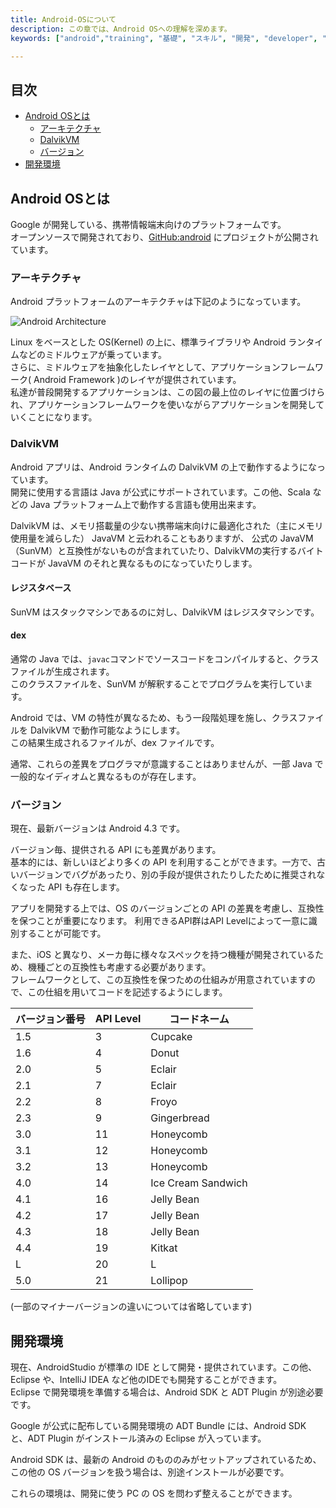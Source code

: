 ```yaml
---
title: Android-OSについて
description: この章では、Android OSへの理解を深めます。
keywords: ["android","training", "基礎", "スキル", "開発", "developer", "プログラミング", "OS", "プラットフォーム"]

---
```


## 目次

- [Android OSとは](#android-osとは)
	- [アーキテクチャ](#アーキテクチャ)
	- [DalvikVM](#dalvikvm)
	- [バージョン](#バージョン)
- [開発環境](#開発環境)

## Android OSとは

Google が開発している、携帯情報端末向けのプラットフォームです。  
オープンソースで開発されており、[GitHub:android](https://github.com/android?tab=repositories) にプロジェクトが公開されています。

### アーキテクチャ

Android プラットフォームのアーキテクチャは下記のようになっています。

![Android Architecture]({{site.baseurl}}/assets/01-01/system-architecture.jpg "Architecture")

Linux をベースとした OS(Kernel) の上に、標準ライブラリや Android ランタイムなどのミドルウェアが乗っています。  
さらに、ミドルウェアを抽象化したレイヤとして、アプリケーションフレームワーク( Android Framework )のレイヤが提供されています。  
私達が普段開発するアプリケーションは、この図の最上位のレイヤに位置づけられ、アプリケーションフレームワークを使いながらアプリケーションを開発していくことになります。

### DalvikVM

Android アプリは、Android ランタイムの DalvikVM の上で動作するようになっています。  
開発に使用する言語は Java が公式にサポートされています。この他、Scala などの Java プラットフォーム上で動作する言語も使用出来ます。

DalvikVM は、メモリ搭載量の少ない携帯端末向けに最適化された（主にメモリ使用量を減らした） JavaVM と云われることもありますが、
公式の JavaVM（SunVM）と互換性がないものが含まれていたり、DalvikVMの実行するバイトコードが JavaVM のそれと異なるものになっていたりします。

#### レジスタベース

SunVM はスタックマシンであるのに対し、DalvikVM はレジスタマシンです。  

#### dex

通常の Java では、`javac`コマンドでソースコードをコンパイルすると、クラスファイルが生成されます。  
このクラスファイルを、SunVM が解釈することでプログラムを実行しています。  

Android では、VM の特性が異なるため、もう一段階処理を施し、クラスファイルを DalvikVM で動作可能なようにします。  
この結果生成されるファイルが、dex ファイルです。

通常、これらの差異をプログラマが意識することはありませんが、一部 Java で一般的なイディオムと異なるものが存在します。

### バージョン

現在、最新バージョンは Android 4.3 です。

バージョン毎、提供される API にも差異があります。  
基本的には、新しいほどより多くの API を利用することができます。一方で、古いバージョンでバグがあったり、別の手段が提供されたりしたために推奨されなくなった API も存在します。

アプリを開発する上では、OS のバージョンごとの API の差異を考慮し、互換性を保つことが重要になります。
利用できるAPI群はAPI Levelによって一意に識別することが可能です。

また、iOS と異なり、メーカ毎に様々なスペックを持つ機種が開発されているため、機種ごとの互換性も考慮する必要があります。  
フレームワークとして、この互換性を保つための仕組みが用意されていますので、この仕組を用いてコードを記述するようにします。

バージョン番号 | API Level | コードネーム
--- | --- | ---
1.5 | 3 | Cupcake |
1.6 | 4 | Donut
2.0 | 5 | Eclair
2.1 | 7 | Eclair
2.2 | 8 | Froyo
2.3 | 9 | Gingerbread
3.0 | 11 | Honeycomb
3.1 | 12 | Honeycomb
3.2 | 13 | Honeycomb
4.0 | 14 | Ice Cream Sandwich
4.1 | 16 | Jelly Bean
4.2 | 17 | Jelly Bean
4.3 | 18 | Jelly Bean
4.4 | 19 | Kitkat
L | 20 | L
5.0 | 21 | Lollipop

(一部のマイナーバージョンの違いについては省略しています)

## 開発環境

現在、AndroidStudio が標準の IDE として開発・提供されています。この他、Eclipse や、IntelliJ IDEA など他のIDEでも開発することができます。<br />
Eclipse で開発環境を準備する場合は、Android SDK と ADT Plugin が別途必要です。

Google が公式に配布している開発環境の ADT Bundle には、Android SDK と、ADT Plugin がインストール済みの Eclipse が入っています。<br />

Android SDK は、最新の Android のもののみがセットアップされているため、この他の OS バージョンを扱う場合は、別途インストールが必要です。

これらの環境は、開発に使う PC の OS を問わず整えることができます。
